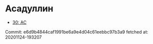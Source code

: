 # Асадуллин
- [30: AC](30.md)

Commit: e6d9b4844caf1991be6a9e4d04c61eebbc97b3a9
 fetched at: 20201124-193207
